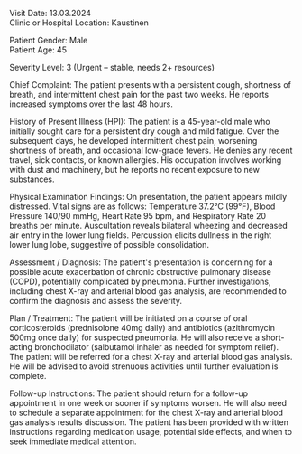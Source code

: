 Visit Date: 13.03.2024  
Clinic or Hospital Location: Kaustinen  

Patient Gender: Male  
Patient Age: 45  

Severity Level: 3 (Urgent – stable, needs 2+ resources)

Chief Complaint: The patient presents with a persistent cough, shortness of breath, and intermittent chest pain for the past two weeks. He reports increased symptoms over the last 48 hours.

History of Present Illness (HPI): The patient is a 45-year-old male who initially sought care for a persistent dry cough and mild fatigue. Over the subsequent days, he developed intermittent chest pain, worsening shortness of breath, and occasional low-grade fevers. He denies any recent travel, sick contacts, or known allergies. His occupation involves working with dust and machinery, but he reports no recent exposure to new substances.

Physical Examination Findings: On presentation, the patient appears mildly distressed. Vital signs are as follows: Temperature 37.2°C (99°F), Blood Pressure 140/90 mmHg, Heart Rate 95 bpm, and Respiratory Rate 20 breaths per minute. Auscultation reveals bilateral wheezing and decreased air entry in the lower lung fields. Percussion elicits dullness in the right lower lung lobe, suggestive of possible consolidation.

Assessment / Diagnosis: The patient's presentation is concerning for a possible acute exacerbation of chronic obstructive pulmonary disease (COPD), potentially complicated by pneumonia. Further investigations, including chest X-ray and arterial blood gas analysis, are recommended to confirm the diagnosis and assess the severity.

Plan / Treatment: The patient will be initiated on a course of oral corticosteroids (prednisolone 40mg daily) and antibiotics (azithromycin 500mg once daily) for suspected pneumonia. He will also receive a short-acting bronchodilator (salbutamol inhaler as needed for symptom relief). The patient will be referred for a chest X-ray and arterial blood gas analysis. He will be advised to avoid strenuous activities until further evaluation is complete.

Follow-up Instructions: The patient should return for a follow-up appointment in one week or sooner if symptoms worsen. He will also need to schedule a separate appointment for the chest X-ray and arterial blood gas analysis results discussion. The patient has been provided with written instructions regarding medication usage, potential side effects, and when to seek immediate medical attention.
